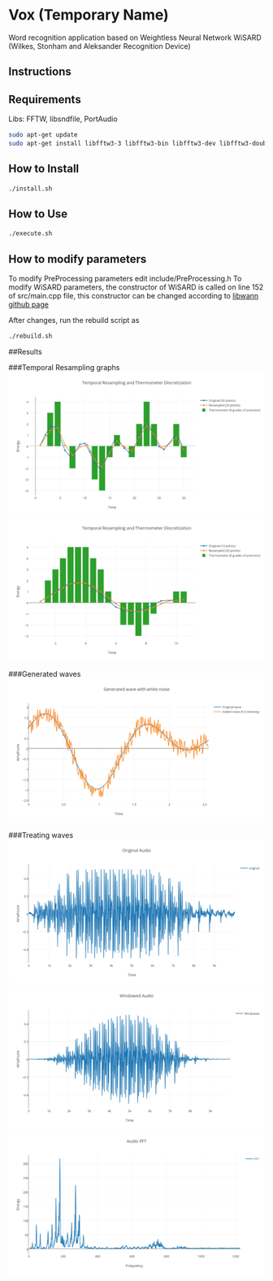 # Vox (Temporary Name)

Word recognition application based on Weightless Neural Network WiSARD (Wilkes, Stonham and Aleksander Recognition Device)

## Instructions

## Requirements

Libs: FFTW, libsndfile, PortAudio
```bash
sudo apt-get update
sudo apt-get install libfftw3-3 libfftw3-bin libfftw3-dev libfftw3-double3 libfftw3-long3 libfftw3-quad3 libfftw3-single3 libsndfile1 libsndfile1-dev sndfile-tools libportaudio2
```

## How to Install

```bash
./install.sh
```

## How to Use

```bash
./execute.sh
```

## How to modify parameters

To modify PreProcessing parameters edit include/PreProcessing.h
To modify WiSARD parameters, the constructor of WiSARD is called on line 152 of src/main.cpp file, this constructor can be changed according to [libwann github page](https://github.com/firmino/libwann)

After changes, run the rebuild script as 

```bash
./rebuild.sh
```

##Results

###Temporal Resampling graphs
![Temporal Resampling and Thermometer downscale](https://github.com/FogoDev/voicer/blob/master/results/temporal%20resampling%20and%20thermometer%208%20downscale.png?raw=true)
![Temporal Resampling and Thermometer upscale](https://github.com/FogoDev/voicer/blob/master/results/temporal%20resampling%20and%20thermometer%208%20upscale.png?raw=true)

###Generated waves
![Generated wave with white noise](https://github.com/FogoDev/voicer/blob/master/results/genWAV%20with%20noise%20sample.png?raw=true)

###Treating waves
![Original audio](https://github.com/FogoDev/voicer/blob/master/results/pre%20processing/original%20wav.png?raw=true)
![Windowed audio](https://github.com/FogoDev/voicer/blob/master/results/pre%20processing/windowed.png?raw=true)
![Audio DFT](https://github.com/FogoDev/voicer/blob/master/results/pre%20processing/FFT.png?raw=true)

